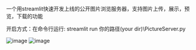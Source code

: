 一个用streamlit快速开发上线的公开图片浏览服务器，支持图片上传，展示，预览，下载的功能

开启方式：在命令行运行: streamlit run 你的路径(your dir)\PictureServer.py

![image](https://github.com/LOCKDOWN083199/PictureServer_By_Streamlit/assets/133126018/0c2b8e3a-7e85-4fd9-b132-fc33583f6bab)
![image](https://github.com/LOCKDOWN083199/PictureServer_By_Streamlit/assets/133126018/08c43c41-bf24-47d8-884f-51aef0e6a3d2)

